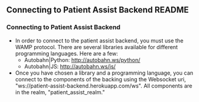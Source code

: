## Connecting to Patient Assist Backend README

### Connecting to Patient Assist Backend
- In order to connect to the patient assist backend, you must use the WAMP protocol. There are several libraries 
  available for different programming languages. Here are a few:
  - Autobahn|Python: http://autobahn.ws/python/
  - Autobahn|JS: http://autobahn.ws/js/
- Once you have chosen a library and a programming language, you can connect to the components of the backing using the
  Websocket uri, "ws://patient-assist-backend.herokuapp.com/ws". All components are in the realm, "patient_assist_realm."